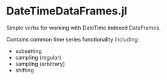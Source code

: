 # DateTimeDataFrames.jl

Simple verbs for working with DateTime indexed DataFrames.

Contains common time series functionality including:
* subsetting
* sampling (regular)
* sampling (arbitrary)
* shifting

